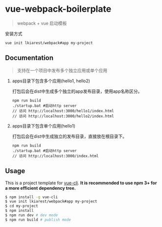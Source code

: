 # vue-webpack-boilerplate

> webpack + vue 启动模板

安装方式
```
vue init lkiarest/webpack#app my-project
```

## Documentation

> 支持在一个项目中发布多个独立应用或单个应用

1. apps目录下包含多个应用(hello1, hello2)

    打包后会在dist中生成多个独立的app发布目录，使用app名称区分。

    ```
    npm run build
    ./startup.bat #启动http server
    // 访问 http://localhost:3000/hello1/index.html
    // 访问 http://localhost:3000/hello2/index.html
    ```

1. apps目录下包含单个应用(hello1)

    打包后会在dist中生成独立的发布目录，直接放在根目录下。
    ```
    npm run build
    ./startup.bat #启动http server
    // 访问 http://localhost:3000/index.html
    ```

## Usage

This is a project template for [vue-cli](https://github.com/vuejs/vue-cli). **It is recommended to use npm 3+ for a more efficient dependency tree.**

``` bash
$ npm install -g vue-cli
$ vue init lkiarest/webpack#app my-project
$ cd my-project
$ npm install
$ npm run dev # dev mode
$ npm run build # publish mode
```